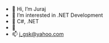 - 👋 Hi, I’m Juraj
- 👀 I’m interested in .NET Development
- 🌱 C#, .NET
- 💞️ 
- 📫 j_gsk@yahoo.com

<!---
j-gsk/j-gsk is a ✨ special ✨ repository because its `README.md` (this file) appears on your GitHub profile.
You can click the Preview link to take a look at your changes.
--->
